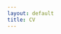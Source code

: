 ```yaml
---
layout: default
title: CV
---
```

<iframe src="" class="gde-frame" style="width:100%; height:500px; border: none;" scrolling="yes">
</iframe>

